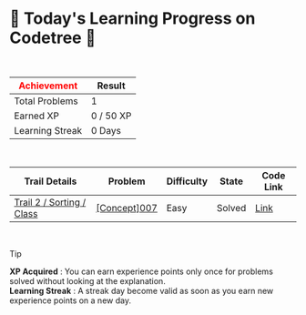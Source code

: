 # 🌲 Today's Learning Progress on Codetree 🌲

<br />

| <span style="color:red;display:block;text-align:center;"> **Achievement**</span> | Result |
|---|---|
|Total Problems| 1 |
| Earned XP | 0 / 50 XP |
| Learning Streak | 0 Days |

<br />

|Trail Details|Problem|Difficulty|State|Code Link|
|---|---|---|---|---|
|[Trail 2 / Sorting / Class](https://www.codetree.ai/trail-info/novice-mid/)|[[Concept]007](https://www.codetree.ai/trails/complete/curated-cards/intro-007/)|Easy|Solved|[Link](https://github.com/kangmoonsu/DSA-study/blob/main/250826/007/007.py)|


<br />

> [!TIP]
> **XP Acquired** : You can earn experience points only once for problems solved without looking at the explanation.  
> **Learning Streak** : A streak day become valid as soon as you earn new experience points on a new day.

